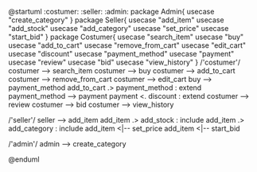 @startuml
:costumer:
:seller:
:admin:
package Admin{
usecase "create_category"
}
package Seller{
usecase "add_item"
usecase "add_stock"
usecase "add_category"
usecase "set_price"
usecase "start_bid"
}
package Costumer{
usecase "search_item"
usecase "buy"
usecase "add_to_cart"
usecase "remove_from_cart"
usecase "edit_cart"
usecase "discount"
usecase "payment_method"
usecase "payment"
usecase "review"
usecase "bid"
usecase "view_history"
}
/'costumer'/
costumer --> search_item
costumer --> buy
costumer --> add_to_cart
costumer --> remove_from_cart
costumer --> edit_cart
buy --> payment_method
add_to_cart .> payment_method : extend
payment_method --> payment
payment <. discount : extend
costumer --> review
costumer --> bid
costumer --> view_history

/'seller'/
seller --> add_item
add_item .> add_stock : include
add_item .> add_category : include
add_item <|-- set_price
add_item <|-- start_bid

/'admin'/
admin --> create_category

@enduml

